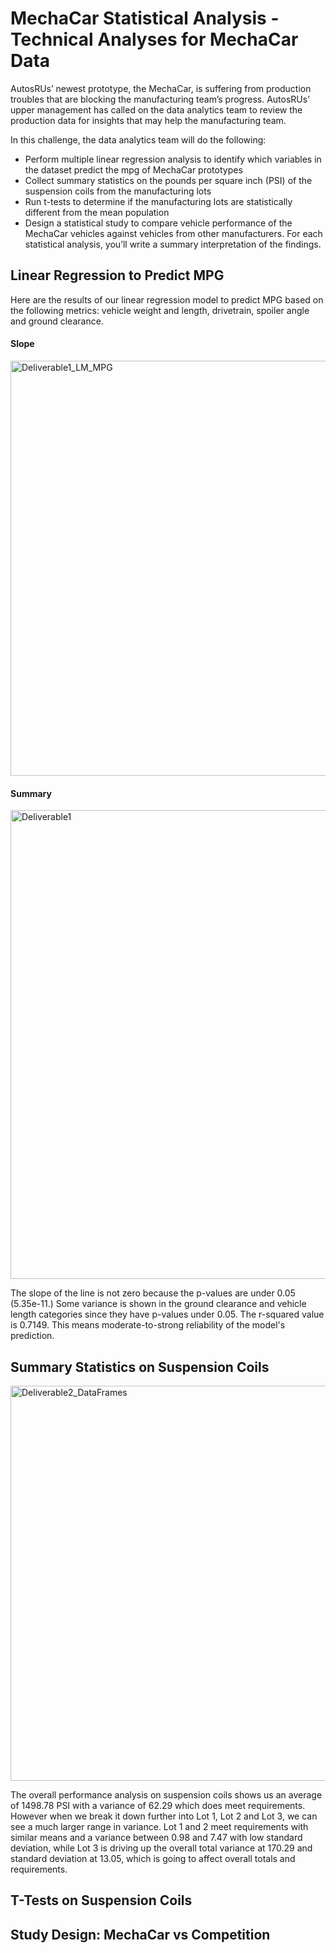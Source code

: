 # MechaCar Statistical Analysis - Technical Analyses for MechaCar Data

AutosRUs’ newest prototype, the MechaCar, is suffering from production troubles that are blocking the manufacturing team’s progress. AutosRUs’ upper management has called on the data analytics team to review the production data for insights that may help the manufacturing team.

In this challenge, the data analytics team will do the following:

* Perform multiple linear regression analysis to identify which variables in the dataset predict the mpg of MechaCar prototypes
* Collect summary statistics on the pounds per square inch (PSI) of the suspension coils from the manufacturing lots
* Run t-tests to determine if the manufacturing lots are statistically different from the mean population
* Design a statistical study to compare vehicle performance of the MechaCar vehicles against vehicles from other manufacturers. For each statistical analysis, you’ll write a summary interpretation of the findings.

## Linear Regression to Predict MPG

Here are the results of our linear regression model to predict MPG based on the following metrics: vehicle weight and length, drivetrain, spoiler angle and ground clearance. 

#### Slope

<img width="664" alt="Deliverable1_LM_MPG" src="https://user-images.githubusercontent.com/105175961/206315939-87578215-0468-435d-9214-fa2d810e703f.png">

#### Summary

<img width="750" alt="Deliverable1" src="https://user-images.githubusercontent.com/105175961/206315953-b6eeaf34-a8c2-4cad-87fc-e40d1a96fc4c.png">


The slope of the line is not zero because the p-values are under 0.05 (5.35e-11.) Some variance is shown in the ground clearance and vehicle length categories since they have p-values under 0.05. The r-squared value is 0.7149. This means moderate-to-strong reliability of the model's prediction.


## Summary Statistics on Suspension Coils

<img width="632" alt="Deliverable2_DataFrames" src="https://user-images.githubusercontent.com/105175961/206320675-38d6b3a0-3d8c-4a78-b07c-f22de2c9e061.png">

The overall performance analysis on suspension coils shows us an average of 1498.78 PSI with a variance of 62.29 which does meet requirements. However when we break it down further into Lot 1, Lot 2 and Lot 3, we can see a much larger range in variance. Lot 1 and 2 meet requirements with similar means and a variance between 0.98 and 7.47 with low standard deviation, while Lot 3 is driving up the overall total variance at 170.29 and standard deviation at 13.05, which is going to affect overall totals and requirements. 

## T-Tests on Suspension Coils

## Study Design: MechaCar vs Competition
